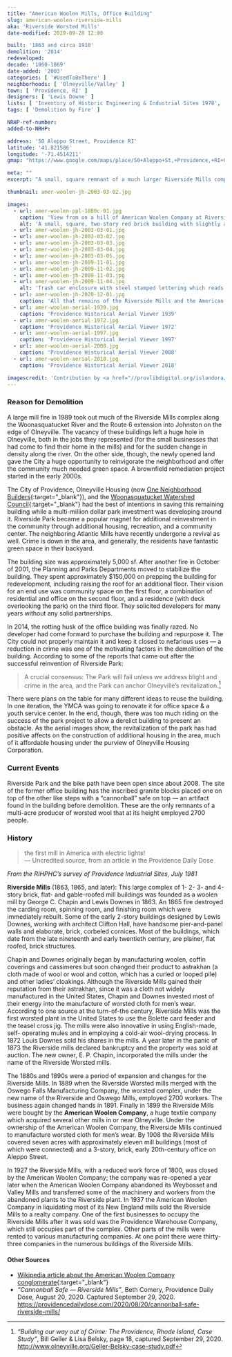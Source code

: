```yaml
---
title: "American Woolen Mills, Office Building"
slug: american-woolen-riverside-mills
aka: 'Riverside Worsted Mills'
date-modified: 2020-09-28 12:00

built: '1863 and circa 1910'
demolition: '2014'
redeveloped: 
decade: '1860-1869'
date-added: '2003'
categories: [ '#UsedToBeThere' ]
neighborhoods: [ 'Olneyville/Valley' ]
town: [ 'Providence, RI' ]
designers: [ 'Lewis Downe' ]
lists: [ 'Inventory of Historic Engineering & Industrial Sites 1978', 'Providence Industrial Sites 1981' ]
tags: [ 'Demolition by Fire' ]

NRHP-ref-number:
added-to-NRHP:

address: '50 Aleppo Street, Providence RI'
latitude: '41.821586'
longitude: '-71.4514211'
gmap: "https://www.google.com/maps/place/50+Aleppo+St,+Providence,+RI+02909/@41.821586,-71.4514211,18z/data=!4m5!3m4!1s0x89e44593e6d915ab:0xf984f77021851818!8m2!3d41.819811!4d-71.448181"

meta: ""
excerpt: "A small, square remnant of a much larger Riverside Mills complex remained as City property for almost 30 years before being torn down."

thumbnail: amer-woolen-jh-2003-03-02.jpg

images:
  - url: amer-woolen-ppl-1880c-01.jpg
    caption: 'View from on a hill of American Woolen Company at Riverside Mills and surrounding buildings. Rhode Island Photograph Collection, Providence Public Library'
    alt: 'A small, square, two-story red brick building with slightly arched lintels and granite sills. Two wide granite blocks on either side of the building have raised lettering spelling out “American Woolen Co.” and “Riverside Mills” on them. This was the last remaining building in a very large complex of mill structures.'
  - url: amer-woolen-jh-2003-03-01.jpg
  - url: amer-woolen-jh-2003-03-02.jpg
  - url: amer-woolen-jh-2003-03-03.jpg
  - url: amer-woolen-jh-2003-03-04.jpg
  - url: amer-woolen-jh-2003-03-05.jpg
  - url: amer-woolen-jh-2009-11-01.jpg
  - url: amer-woolen-jh-2009-11-02.jpg
  - url: amer-woolen-jh-2009-11-03.jpg
  - url: amer-woolen-jh-2009-11-04.jpg
    alt: 'Trash car enclosure with steel stamped lettering which reads “At the turn of the 20th century, eight thousand people, mostly immigrants, were employed by the five mills in Olneyville. For years the neighborhood had a reputation for labor radicalism. Striking workers won improved conditions and the highest manufacturing wages in the area.”'
  - url: amer-woolen-jh-2020-12-01.jpg
    caption: 'All that remains of the Riverside Mills and the American Woolen Company office building are the granite slabs bearing the lettering of these two place and a cannonball style safe that was found in the basement'
  - url: amer-woolen-aerial-1939.jpg
    caption: 'Providence Historical Aerial Viewer 1939'
  - url: amer-woolen-aerial-1972.jpg
    caption: 'Providence Historical Aerial Viewer 1972'
  - url: amer-woolen-aerial-1997.jpg
    caption: 'Providence Historical Aerial Viewer 1997'
  - url: amer-woolen-aerial-2008.jpg
    caption: 'Providence Historical Aerial Viewer 2008'
  - url: amer-woolen-aerial-2018.jpg
    caption: 'Providence Historical Aerial Viewer 2018'

imagescredit: 'Contribution by <a href="//provlibdigital.org/islandora/object/islandora%3A10971" target="_blank">Providence Public Library Digital Collection</a> and the Providence Historical Aerial Viewer'
---
```


### Reason for Demolition

A large mill fire in 1989 took out much of the Riverside Mills complex along the Woonasquatucket River and the Route 6 extension into Johnston on the edge of Olneyville. The vacancy of these buildings left a huge hole in Olneyville, both in the jobs they represented (for the small businesses that had come to find their home in the mills) and for the sudden change in density along the river. On the other side, though, the newly opened land gave the City a huge opportunity to reinvigorate the neighborhood and offer the community much needed green space. A brownfield remediation project started in the early 2000s. 

The City of Providence, Olneyville Housing (now [One Neighborhood Builders](//oneneighborhoodbuilders.org/){:target="_blank"}), and the [Woonasquatucket Watershed Council](//wrwc.org/){:target="_blank"} had the best of intentions in saving this remaining building while a multi-million dollar park investment was developing around it. Riverside Park became a popular magnet for additional reinvestment in the community through additional housing, recreation, and a community center. The neighboring Atlantic Mills have recently undergone a revival as well. Crime is down in the area, and generally, the residents have fantastic green space in their backyard. 

The building size was approximately 5,000 sf. After another fire in October of 2001, the Planning and Parks Departments moved to stabilize the building. They spent approximately $150,000 on prepping the building for redevelopment, including raising the roof for an additional floor. Their vision for an end use was community space on the first floor, a combination of residential and office on the second floor, and a residence (with deck overlooking the park) on the third floor. They solicited developers for many years without any solid partnerships. 

In 2014, the rotting husk of the office building was finally razed. No developer had come forward to purchase the building and repurpose it. The City could not properly maintain it and keep it closed to nefarious uses — a reduction in crime was one of the motivating factors in the demolition of the building. According to some of the reports that came out after the successful reinvention of Riverside Park:

> A crucial consensus: The Park will fail unless we address blight and crime in the area, and the Park can anchor Olneyville’s revitalization.[^1]

[^1]: _“Building our way out of Crime: The Providence, Rhode Island, Case Study”_, Bill Geller & Lisa Belsky, page 18, captured September 29, 2020. http://www.olneyville.org/Geller-Belsky-case-study.pdf

There were plans on the table for many different ideas to reuse the building. In one iteration, the YMCA was going to renovate it for office space & a youth service center. In the end, though, there was too much riding on the success of the park project to allow a derelict building to present an obstacle. As the aerial images show, the revitalization of the park has had positive affects on the construction of additional housing in the area, much of it affordable housing under the purview of Olneyville Housing Corporation. 


### Current Events

Riverside Park and the bike path have been open since about 2008. The site of the former office building has the inscribed granite blocks placed one on top of the other like steps with a “cannonball” safe on top — an artifact found in the building before demolition. These are the only remnants of a multi-acre producer of worsted wool that at its height employed 2700 people. 


### History

> the first mill in America with electric lights!  
— Uncredited source, from an article in the Providence Daily Dose

_From the RIHPHC’s survey of Providence Industrial Sites, July 1981_

**Riverside Mills** (1863, 1865, and later): This large complex of 1- 2- 3- and 4-story brick, flat- and gable-roofed mill buildings was founded as a woolen mill by George C. Chapin and Lewis Downes in 1863. An 1865 fire destroyed the carding room, spinning room, and finishing room which were immediately rebuilt. Some of the early 2-story buildings designed by Lewis Downes, working with architect Clifton Hall, have handsome pier-and-panel walls and elaborate, brick, corbeled cornices. Most of the buildings, which date from the late nineteenth and early twentieth century, are plainer, flat roofed, brick structures.

Chapin and Downes originally began by manufacturing woolen, coffin coverings and cassimeres but soon changed their product to astrakhan (a cloth made of wool or wool and cotton, which has a curled or looped pile) and other ladies’ cloakings. Although the Riverside Mills gained their reputation from their astrakhan, since it was a cloth not widely manufactured in the United States, Chapin and Downes invested most of their energy into the manufacture of worsted cloth for men’s wear. According to one source at the turn-of-the century, Riverside Mills was the first worsted plant in the United States to use the Bolette card feeder and the teasel cross jig. The mills were also innovative in using English-made, self- operating mules and in employing a cold-air wool-drying process. In 1872 Louis Downes sold his shares in the mills. A year later in the panic of 1873 the Riverside mills declared bankruptcy and the property was sold at auction. The new owner, E. P. Chapin, incorporated the mills under the name of the Riverside Worsted mills.

The 1880s and 1890s were a period of expansion and changes for the Riverside Mills. In 1889 when the Riverside Worsted mills merged with the Oswego Falls Manufacturing Company, the worsted complex, under the new name of the Riverside and Oswego Mills, employed 2700 workers. The business again changed hands in 1891. Finally in 1899 the Riverside Mills were bought by the **American Woolen Company**, a huge textile company which acquired several other mills in or near Olneyville. Under the ownership of the American Woolen Company, the Riverside Mills continued to manufacture worsted cloth for men’s wear. By 1908 the Riverside Mills covered seven acres with approximately eleven mill buildings (most of which were connected) and a 3-story, brick, early 20th-century office on Aleppo Street.

In 1927 the Riverside Mills, with a reduced work force of 1800, was closed by the American Woolen Company; the company was re-opened a year later when the American Woolen Company abandoned its Weybosset and Valley Mills and transferred some of the machinery and workers from the abandoned plants to the Riverside plant. In 1937 the American Woolen Company in liquidating most of its New England mills sold the Riverside Mills to a realty company. One of the first businesses to occupy the Riverside Mills after it was sold was the Providence Warehouse Company, which still occupies part of the complex. Other parts of the mills were rented to various manufacturing companies. At one point there were thirty-three companies in the numerous buildings of the Riverside Mills.

#### Other Sources

+ [Wikipedia article about the American Woolen Company conglomerate](//en.wikipedia.org/wiki/American_Woolen_Company){:target="_blank"}
+ _“Cannonball Safe — Riverside Mills”_, Beth Comery, Providence Daily Dose, August 20, 2020. Captured September 29, 2020. https://providencedailydose.com/2020/08/20/cannonball-safe-riverside-mills/
